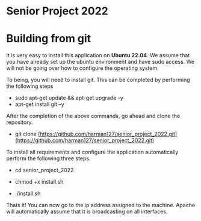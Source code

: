 # Senior Project 2022




# Building from git
It is very easy to install this application on **Ubuntu 22.04**. 
We assume that you have already set up the ubuntu environment and have sudo access. We will not be going over how to configure the operating system.

To being, you will need to install git. This can be completed by performing the following steps

 - sudo apt-get update && apt-get upgrade -y
 - apt-get install git –y

After the completion of the above commands, go ahead and clone the repository.

 - git clone [https://github.com/harman127/senior_project_2022.git](https://github.com/harman127/senior_project_2022.git)

To install all requirements and configure the application automatically perform the following three steps.

 - cd senior_project_2022
	
 - chmod +x install.sh
 - ./install.sh

Thats it! You can now go to the ip address assigned to the machine. Apache will automatically assume that it is broadcasting on all interfaces.



